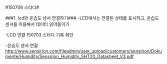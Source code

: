 #150706 스터디#

###1. lcd와 온습도 센서 연결하기###
-LCD에서는 연결된 상태를 표시하고, 온습도 센서를 이용해서 데이터 읽어들이기

-LCD 연결
  150703 스터디 기록 확인

-온습도 센서 연결
  http://www.sensirion.com/fileadmin/user_upload/customers/sensirion/Dokumente/Humidity/Sensirion_Humidity_SHT20_Datasheet_V3.pdf
  
